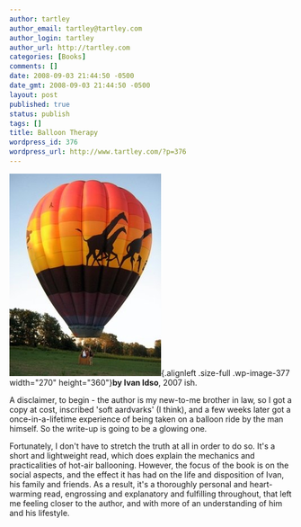 ```yaml
---
author: tartley
author_email: tartley@tartley.com
author_login: tartley
author_url: http://tartley.com
categories: [Books]
comments: []
date: 2008-09-03 21:44:50 -0500
date_gmt: 2008-09-03 21:44:50 -0500
layout: post
published: true
status: publish
tags: []
title: Balloon Therapy
wordpress_id: 376
wordpress_url: http://www.tartley.com/?p=376
---
```


![](/assets/2008/09/balloon.jpg "balloon"){.alignleft
.size-full .wp-image-377 width="270" height="360"}**by Ivan Idso**, 2007
ish.

A disclaimer, to begin - the author is my new-to-me brother in law, so I
got a copy at cost, inscribed 'soft aardvarks' (I think), and a few
weeks later got a once-in-a-lifetime experience of being taken on a
balloon ride by the man himself. So the write-up is going to be a
glowing one.

Fortunately, I don't have to stretch the truth at all in order to do so.
It's a short and lightweight read, which does explain the mechanics and
practicalities of hot-air ballooning. However, the focus of the book is
on the social aspects, and the effect it has had on the life and
disposition of Ivan, his family and friends. As a result, it's a
thoroughly personal and heart-warming read, engrossing and explanatory
and fulfilling throughout, that left me feeling closer to the author,
and with more of an understanding of him and his lifestyle.
